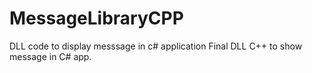 # MessageLibraryCPP
DLL code to display messsage in c# application
Final DLL C++ to show message in C# app.
